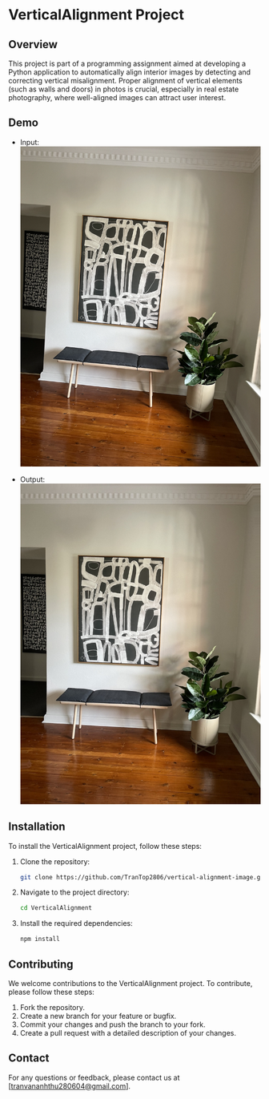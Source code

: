 # VerticalAlignment Project

## Overview
This project is part of a programming assignment aimed at developing a Python application to automatically align interior images by detecting and correcting vertical misalignment. Proper alignment of vertical elements (such as walls and doors) in photos is crucial, especially in real estate photography, where well-aligned images can attract user interest.

## Demo

- Input: 
![Demo Image](https://github.com/TranTop2806/vertical-alignment-image/blob/main/data/input/input01.jpg)
 
- Output:
![Demo Image](https://github.com/TranTop2806/vertical-alignment-image/blob/main/data/output/aligned_output_01.jpg)


## Installation
To install the VerticalAlignment project, follow these steps:

1. Clone the repository:
    ```sh
    git clone https://github.com/TranTop2806/vertical-alignment-image.git
    ```
2. Navigate to the project directory:
    ```sh
    cd VerticalAlignment
    ```
3. Install the required dependencies:
    ```sh
    npm install
    ```


## Contributing
We welcome contributions to the VerticalAlignment project. To contribute, please follow these steps:

1. Fork the repository.
2. Create a new branch for your feature or bugfix.
3. Commit your changes and push the branch to your fork.
4. Create a pull request with a detailed description of your changes.

## Contact
For any questions or feedback, please contact us at [tranvananhthu280604@gmail.com].
